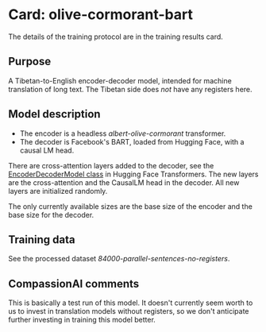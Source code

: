 # Card: olive-cormorant-bart

The details of the training protocol are in the training results card.

## Purpose

A Tibetan-to-English encoder-decoder model, intended for machine translation of long text. The Tibetan side does _not_ have any registers here.

## Model description

- The encoder is a headless _albert-olive-cormorant_ transformer.
- The decoder is Facebook's BART, loaded from Hugging Face, with a causal LM head.

There are cross-attention layers added to the decoder, see the [EncoderDecoderModel class](https://huggingface.co/docs/transformers/v4.20.1/en/model_doc/encoder-decoder#transformers.EncoderDecoderModel) in Hugging Face Transformers. The new layers are the cross-attention and the CausalLM head in the decoder. All new layers are initialized randomly.

The only currently available sizes are the base size of the encoder and the base size for the decoder.

## Training data

See the processed dataset _84000-parallel-sentences-no-registers_.

## CompassionAI comments

This is basically a test run of this model. It doesn't currently seem worth to us to invest in translation models without registers, so we don't anticipate further investing in training this model better.
